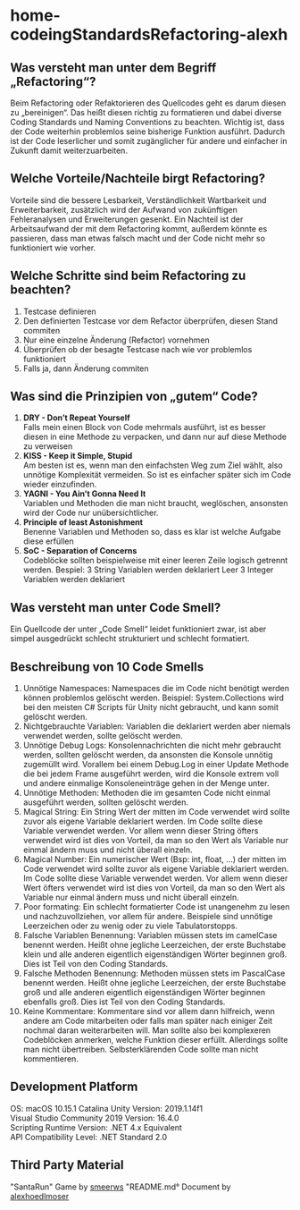 # home-codeingStandardsRefactoring-alexh

## Was versteht man unter dem Begriff „Refactoring“?
Beim Refactoring oder Refaktorieren des Quellcodes geht es darum diesen zu „bereinigen“. Das heißt diesen richtig zu formatieren und dabei diverse Coding Standards und Naming Conventions zu beachten. Wichtig ist, dass der Code weiterhin problemlos seine bisherige Funktion ausführt. Dadurch ist der Code leserlicher und somit zugänglicher für andere und einfacher in Zukunft damit weiterzuarbeiten. 

## Welche Vorteile/Nachteile birgt Refactoring?
Vorteile sind die bessere Lesbarkeit, Verständlichkeit Wartbarkeit und Erweiterbarkeit, zusätzlich wird der Aufwand von zukünftigen Fehleranalysen und Erweiterungen gesenkt. 
Ein Nachteil ist der Arbeitsaufwand der mit dem Refactoring kommt, außerdem könnte es passieren, dass man etwas falsch macht und der Code nicht mehr so funktioniert wie vorher.

## Welche Schritte sind beim Refactoring zu beachten?
1. Testcase definieren
2. Den definierten Testcase vor dem Refactor überprüfen, diesen Stand commiten
3. Nur eine einzelne Änderung (Refactor) vornehmen
4. Überprüfen ob der besagte Testcase nach wie vor problemlos funktioniert
5. Falls ja, dann Änderung commiten

## Was sind die Prinzipien von „gutem“ Code?
1. **DRY - Don’t Repeat Yourself**  
Falls mein einen Block von Code mehrmals ausführt, ist es besser diesen in eine Methode zu verpacken, und dann nur auf diese Methode zu verweisen
2. **KISS - Keep it Simple, Stupid**  
Am besten ist es, wenn man den einfachsten Weg zum Ziel wählt, also unnötige Komplexität vermeiden. So ist es einfacher später sich im Code wieder einzufinden.
3. **YAGNI - You Ain’t Gonna Need It**  
Variablen und Methoden die man nicht braucht, weglöschen, ansonsten wird der Code nur unübersichtlicher.
4. **Principle of least Astonishment**  
Benenne Variablen und Methoden so, dass es klar ist welche Aufgabe diese erfüllen
5. **SoC - Separation of Concerns**  
Codeblöcke sollten beispielweise mit einer leeren Zeile logisch getrennt werden. Bespiel: 
3 String Variablen werden deklariert
Leer
3 Integer Variablen werden deklariert

## Was versteht man unter Code Smell?
Ein Quellcode der unter „Code Smell“ leidet funktioniert zwar, ist aber simpel ausgedrückt schlecht strukturiert und schlecht formatiert.

## Beschreibung von 10 Code Smells
1. Unnötige Namespaces: Namespaces die im Code nicht benötigt werden können problemlos gelöscht werden. Beispiel: System.Collections wird bei den meisten C# Scripts für Unity nicht gebraucht, und kann somit gelöscht werden.
2. Nichtgebrauchte Variablen: Variablen die deklariert werden aber niemals verwendet werden, sollte gelöscht werden.
3. Unnötige Debug Logs: Konsolennachrichten die nicht mehr gebraucht werden, sollten gelöscht werden, da ansonsten die Konsole unnötig zugemüllt wird. Vorallem bei einem Debug.Log in einer Update Methode die bei jedem Frame ausgeführt werden, wird die Konsole extrem voll und andere einmalige Konsoleneinträge gehen in der Menge unter.
4. Unnötige Methoden: Methoden die im gesamten Code nicht einmal ausgeführt werden, sollten gelöscht werden.
5. Magical String: Ein String Wert der mitten im Code verwendet wird sollte zuvor als eigene Variable deklariert werden. Im Code sollte diese Variable verwendet werden. Vor allem wenn dieser String öfters verwendet wird ist dies von Vorteil, da man so den Wert als Variable nur einmal ändern muss und nicht überall einzeln.
6. Magical Number: Ein numerischer Wert (Bsp: int, float, …) der mitten im Code verwendet wird sollte zuvor als eigene Variable deklariert werden. Im Code sollte diese Variable verwendet werden. Vor allem wenn dieser Wert öfters verwendet wird ist dies von Vorteil, da man so den Wert als Variable nur einmal ändern muss und nicht überall einzeln.
7. Poor formating: Ein schlecht formatierter Code ist unangenehm zu lesen und nachzuvollziehen, vor allem für andere. Beispiele sind unnötige Leerzeichen oder zu wenig oder zu viele Tabulatorstopps.
8. Falsche Variablen Benennung: Variablen müssen stets im camelCase benennt werden. Heißt ohne jegliche Leerzeichen, der erste Buchstabe klein und alle anderen eigentlich eigenständigen Wörter beginnen groß. Dies ist Teil von den Coding Standards. 
9. Falsche Methoden Benennung: Methoden müssen stets im PascalCase benennt werden. Heißt ohne jegliche Leerzeichen, der erste Buchstabe groß und alle anderen eigentlich eigenständigen Wörter beginnen ebenfalls groß. Dies ist Teil von den Coding Standards.
10. Keine Kommentare: Kommentare sind vor allem dann hilfreich, wenn andere am Code mitarbeiten oder falls man später nach einiger Zeit nochmal daran weiterarbeiten will. Man sollte also bei komplexeren Codeblöcken anmerken, welche Funktion dieser erfüllt. Allerdings sollte man nicht übertreiben. Selbsterklärenden Code sollte man nicht kommentieren.

## Development Platform
OS: macOS 10.15.1 Catalina
Unity Version: 2019.1.14f1  
Visual Studio Community 2019 Version: 16.4.0  
Scripting Runtime Version: .NET 4.x Equivalent  
API Compatibility Level: .NET Standard 2.0  

## Third Party Material
"SantaRun" Game by [smeerws](https://github.com/smeerws)
"README.md° Document by [alexhoedlmoser](https://github.com/alexhoedlmoser) 
